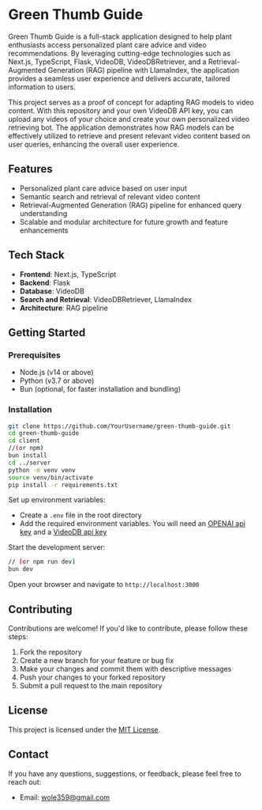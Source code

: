 # Green Thumb Guide

Green Thumb Guide is a full-stack application designed to help plant enthusiasts access personalized plant care advice and video recommendations. By leveraging cutting-edge technologies such as Next.js, TypeScript, Flask, VideoDB, VideoDBRetriever, and a Retrieval-Augmented Generation (RAG) pipeline with LlamaIndex, the application provides a seamless user experience and delivers accurate, tailored information to users.

This project serves as a proof of concept for adapting RAG models to video content. With this repository and your own VideoDB API key, you can upload any videos of your choice and create your own personalized video retrieving bot. The application demonstrates how RAG models can be effectively utilized to retrieve and present relevant video content based on user queries, enhancing the overall user experience.

## Features

- Personalized plant care advice based on user input
- Semantic search and retrieval of relevant video content
- Retrieval-Augmented Generation (RAG) pipeline for enhanced query understanding
- Scalable and modular architecture for future growth and feature enhancements

## Tech Stack

- **Frontend**: Next.js, TypeScript
- **Backend**: Flask
- **Database**: VideoDB
- **Search and Retrieval**: VideoDBRetriever, LlamaIndex
- **Architecture**: RAG pipeline

## Getting Started

### Prerequisites

- Node.js (v14 or above)
- Python (v3.7 or above)
- Bun (optional, for faster installation and bundling)

### Installation

```bash
git clone https://github.com/YourUsername/green-thumb-guide.git
cd green-thumb-guide
cd client
//(or npm)
bun install 
cd ../server
python -m venv venv
source venv/bin/activate
pip install -r requirements.txt
```


Set up environment variables:

- Create a `.env` file in the root directory
- Add the required environment variables. You will need an [OPENAI api key](https://openai.com/blog/openai-api) and a [VideoDB api key](https://videodb.io/)

Start the development server:
```bash
// (or npm run dev)
bun dev 
```
Open your browser and navigate to `http://localhost:3000`

## Contributing

Contributions are welcome! If you'd like to contribute, please follow these steps:

1. Fork the repository
2. Create a new branch for your feature or bug fix
3. Make your changes and commit them with descriptive messages
4. Push your changes to your forked repository
5. Submit a pull request to the main repository

## License

This project is licensed under the [MIT License](LICENSE).

## Contact

If you have any questions, suggestions, or feedback, please feel free to reach out:

- Email: wole359@gmail.com
